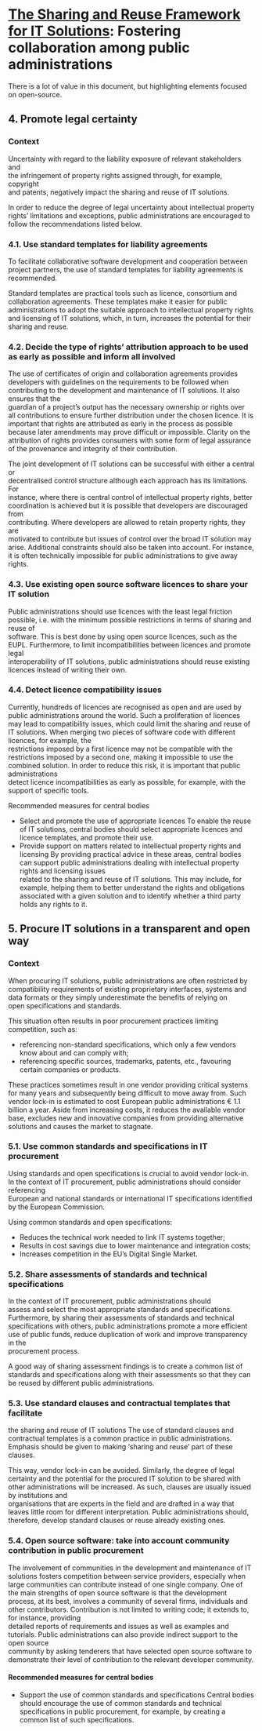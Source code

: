 # [The Sharing and Reuse Framework for IT Solutions](https://joinup.ec.europa.eu/sites/default/files/sharing_and_reuse_of_it_solutions_framework_final.pdf): Fostering collaboration among public administrations

There is a lot of value in this document, but highlighting elements focused on open-source. 

## 4. Promote legal certainty 

### Context

Uncertainty  with  regard  to  the  liability  exposure  of  relevant  stakeholders  and  
the  infringement  of  property  rights  assigned  through,  for  example,  copyright  
and patents, negatively impact the sharing and reuse of IT solutions.

In  order  to  reduce  the  degree  of  legal  uncertainty  about  intellectual  property  
rights’  limitations  and  exceptions,  public  administrations  are  encouraged  to  
follow the recommendations listed below.

### 4.1. Use standard templates for liability agreements
To  facilitate  collaborative  software  development  and  cooperation  between  
project partners, the use of standard templates for liability agreements is recommended.

Standard templates are practical tools such as licence, consortium and collaboration 
agreements. These templates make it easier for public administrations to adopt 
the suitable approach to intellectual property rights and licensing of IT solutions, 
which, in turn, increases the potential for their sharing and reuse.

### 4.2. Decide the type of rights’ attribution approach to be used as early as possible and inform all involved

The use of certificates of origin and collaboration agreements provides 
developers with guidelines on the requirements to be followed when contributing 
to  the  development  and  maintenance  of  IT  solutions.  It  also  ensures  that  the  
guardian  of  a  project’s  output  has  the  necessary  ownership  or  rights  over  
all  contributions  to  ensure  further  distribution  under  the  chosen  licence.  It  is  
important that rights are attributed as early in the process as possible because 
later amendments may prove difficult or impossible. Clarity on the attribution of 
rights provides consumers with some form of legal assurance of the provenance 
and integrity of their contribution.

The  joint  development  of  IT  solutions  can  be  successful  with  either  a  central  or  
decentralised  control  structure  although  each  approach  has  its  limitations.  For  
instance,  where  there  is  central  control  of  intellectual  property  rights,  better  
coordination  is  achieved  but  it  is  possible  that  developers  are  discouraged  from  
contributing.  Where  developers  are  allowed  to  retain  property  rights,  they  are  
motivated to contribute but issues of control over the broad IT solution may arise.
Additional constraints should also be taken into account. For instance, it is often 
technically impossible for public administrations to give away rights.

### 4.3. Use existing open source software licences to share your IT solution

Public administrations should use licences with the least legal friction possible, 
i.e.  with  the  minimum  possible  restrictions  in  terms  of  sharing  and  reuse  of  
software. This is best done by using open source licences, such as the EUPL.
Furthermore,  to  limit  incompatibilities  between  licences  and  promote  legal  
interoperability  of  IT  solutions,  public  administrations  should  reuse  existing  
licences instead of writing their own. 

### 4.4. Detect licence compatibility issues
Currently, hundreds of licences are recognised as open and are used by public 
administrations around the world. Such a proliferation of licences may lead to 
compatibility issues, which could limit the sharing and reuse of IT solutions. When 
merging  two  pieces  of  software  code  with  different  licences,  for  example,  the  
restrictions imposed by a first licence may not be compatible with the restrictions 
imposed by a second one, making it impossible to use the combined solution.
In  order  to  reduce  this  risk,  it  is  important  that  public  administrations  
detect licence incompatibilities as early as possible, for example, with the support 
of specific tools.

Recommended measures for central bodies
- Select and promote the use of appropriate licences
To  enable  the  reuse  of  IT  solutions,  central  bodies  should  select  appropriate  licences and licence templates, and promote their use.
- Provide support on matters related to intellectual property rights and licensing
By providing practical advice in these areas, central bodies can support public 
administrations  dealing  with  intellectual  property  rights  and  licensing  issues  
related to the sharing and reuse of IT solutions. This may include, for example, 
helping them to better understand the rights and obligations associated with a 
given solution and to identify whether a third party holds any rights to it.

## 5. Procure IT solutions in a transparent and open way

### Context

When  procuring  IT  solutions,  public  administrations  are  often  restricted  by  
compatibility  requirements  of  existing  proprietary  interfaces,  systems  and  
data  formats  or  they  simply  underestimate  the  benefits  of  relying  on  
open specifications and standards. 

This situation often results in poor procurement practices limiting competition, such as:
- referencing  non-standard  specifications,  which  only  a  few  vendors  know about and can comply with;
- referencing  specific  sources,  trademarks,  patents,  etc.,  favouring  certain  companies or products.

These practices sometimes result in one vendor providing critical systems for many 
years and subsequently being difficult to move away from. Such vendor lock-in is 
estimated to cost European public administrations € 1.1 billion a year. Aside from 
increasing costs, it reduces the available vendor base, excludes new and innovative 
companies from providing alternative solutions and causes the market to stagnate.

### 5.1. Use common standards and specifications in IT procurement
Using standards and open specifications is crucial to avoid vendor lock-in. In the 
context  of  IT  procurement,  public  administrations  should  consider  referencing  
European  and  national  standards  or  international  IT  specifications
identified by the European Commission.

Using common standards and open specifications:
- Reduces the technical work needed to link IT systems together;
- Results in cost savings due to lower maintenance and integration costs;
- Increases competition in the EU’s Digital Single Market.

### 5.2. Share assessments of standards and technical specifications
In  the  context  of  IT  procurement,  public  administrations  should  
assess  and select the most appropriate standards and specifications.
Furthermore, by  sharing  their  assessments  of  standards  and  technical  
specifications with others, public administrations promote a more efficient use 
of  public  funds,  reduce  duplication  of  work  and  improve  transparency  in  the  
procurement process.

A  good  way  of  sharing  assessment  findings  is  to  create  a
common  list  of standards and specifications along with their assessments so that they can be 
reused by different public administrations.

### 5.3. Use standard clauses and contractual templates that facilitate 
the sharing and reuse of IT solutions
The use of standard clauses and contractual templates is a common practice in 
public administrations. Emphasis should be given to making ‘sharing and reuse’ 
part of these clauses.

This way, vendor lock-in can be avoided. Similarly, the degree of legal certainty and 
the potential for the procured IT solution to be shared with other administrations 
will  be  increased.  As  such,  clauses  are  usually  issued  by  institutions  and  
organisations that are experts in the field and are drafted in a way that leaves 
little room for different interpretation. Public administrations should, therefore, 
develop standard clauses or reuse already existing ones.

### 5.4. Open source software: take into account community contribution in public procurement
The involvement of communities in the development and maintenance 
of IT solutions fosters competition between service providers, especially when 
large communities can contribute instead of one single company.
One of the main strengths of open source software is that the development process, 
at its best, involves a community of several firms, individuals and other contributors. 
Contribution  is  not  limited  to  writing  code;  it  extends  to,  for  instance,  providing  
detailed reports of requirements and issues as well as examples and tutorials.
Public  administrations  can  also  provide  indirect  support  to  the  open  source  
community  by  asking  tenderers  that  have  selected  open  source  software  to  
demonstrate their level of contribution to the relevant developer community.

#### Recommended measures for central bodies
- Support the use of common standards and specifications
Central  bodies  should  encourage  the  use  of  common  standards  and  technical  
specifications in public procurement, for example, by creating a common list of 
such specifications. 
